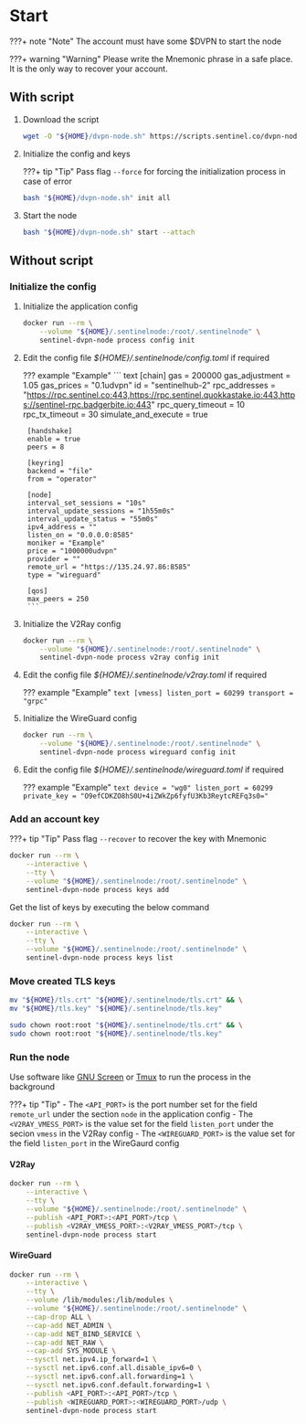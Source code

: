 # Start

???+ note "Note"
    The account must have some $DVPN to start the node

???+ warning "Warning"
    Please write the Mnemonic phrase in a safe place. It is the only way to recover your account.

## With script

1. Download the script

    ``` sh
    wget -O "${HOME}/dvpn-node.sh" https://scripts.sentinel.co/dvpn-node.sh
    ```

2. Initialize the config and keys

    ???+ tip "Tip"
        Pass flag `--force` for forcing the initialization process in case of error

    ``` sh
    bash "${HOME}/dvpn-node.sh" init all
    ```

3. Start the node

    ``` sh
    bash "${HOME}/dvpn-node.sh" start --attach
    ```

## Without script

### Initialize the config

1. Initialize the application config

    ``` sh
    docker run --rm \
        --volume "${HOME}/.sentinelnode:/root/.sentinelnode" \
        sentinel-dvpn-node process config init
    ```

2. Edit the config file _${HOME}/.sentinelnode/config.toml_ if required

    ??? example "Example"
        ``` text
        [chain]
        gas = 200000
        gas_adjustment = 1.05
        gas_prices = "0.1udvpn"
        id = "sentinelhub-2"
        rpc_addresses = "https://rpc.sentinel.co:443,https://rpc.sentinel.quokkastake.io:443,https://sentinel-rpc.badgerbite.io:443"
        rpc_query_timeout = 10
        rpc_tx_timeout = 30
        simulate_and_execute = true

        [handshake]
        enable = true
        peers = 8

        [keyring]
        backend = "file"
        from = "operator"

        [node]
        interval_set_sessions = "10s"
        interval_update_sessions = "1h55m0s"
        interval_update_status = "55m0s"
        ipv4_address = ""
        listen_on = "0.0.0.0:8585"
        moniker = "Example"
        price = "1000000udvpn"
        provider = ""
        remote_url = "https://135.24.97.86:8585"
        type = "wireguard"

        [qos]
        max_peers = 250
        ```

3. Initialize the V2Ray config

    ``` sh
    docker run --rm \
        --volume "${HOME}/.sentinelnode:/root/.sentinelnode" \
        sentinel-dvpn-node process v2ray config init
    ```

4. Edit the config file _${HOME}/.sentinelnode/v2ray.toml_ if required

    ??? example "Example"
        ``` text
        [vmess]
        listen_port = 60299
        transport = "grpc"
        ```

5. Initialize the WireGuard config

    ``` sh
    docker run --rm \
        --volume "${HOME}/.sentinelnode:/root/.sentinelnode" \
        sentinel-dvpn-node process wireguard config init
    ```

6. Edit the config file _${HOME}/.sentinelnode/wireguard.toml_ if required

    ??? example "Example"
        ``` text
        device = "wg0"
        listen_port = 60299
        private_key = "O9efCDKZO8hS0U+4iZWkZp6fyfU3Kb3ReytcREFq3s0="
        ```

### Add an account key

???+ tip "Tip"
    Pass flag `--recover` to recover the key with Mnemonic

``` sh
docker run --rm \
    --interactive \
    --tty \
    --volume "${HOME}/.sentinelnode:/root/.sentinelnode" \
    sentinel-dvpn-node process keys add
```

Get the list of keys by executing the below command

``` sh
docker run --rm \
    --interactive \
    --tty \
    --volume "${HOME}/.sentinelnode:/root/.sentinelnode" \
    sentinel-dvpn-node process keys list
```

### Move created TLS keys

``` sh
mv "${HOME}/tls.crt" "${HOME}/.sentinelnode/tls.crt" && \
mv "${HOME}/tls.key" "${HOME}/.sentinelnode/tls.key"

sudo chown root:root "${HOME}/.sentinelnode/tls.crt" && \
sudo chown root:root "${HOME}/.sentinelnode/tls.key"
```

### Run the node

Use software like [GNU Screen](https://www.gnu.org/software/screen "GNU Screen")
or [Tmux](https://github.com/tmux/tmux/wiki "Tmux") to run the process in the background

???+ tip "Tip"
    - The `<API_PORT>` is the port number set for the field `remote_url` under the section `node` in the application config
    - The `<V2RAY_VMESS_PORT>` is the value set for the field `listen_port` under the secion `vmess` in the V2Ray config
    - The `<WIREGUARD_PORT>` is the value set for the field `listen_port` in the WireGaurd config

#### V2Ray

``` sh
docker run --rm \
    --interactive \
    --tty \
    --volume "${HOME}/.sentinelnode:/root/.sentinelnode" \
    --publish <API_PORT>:<API_PORT>/tcp \
    --publish <V2RAY_VMESS_PORT>:<V2RAY_VMESS_PORT>/tcp \
    sentinel-dvpn-node process start
```

#### WireGuard

``` sh
docker run --rm \
    --interactive \
    --tty \
    --volume /lib/modules:/lib/modules \
    --volume "${HOME}/.sentinelnode:/root/.sentinelnode" \
    --cap-drop ALL \
    --cap-add NET_ADMIN \
    --cap-add NET_BIND_SERVICE \
    --cap-add NET_RAW \
    --cap-add SYS_MODULE \
    --sysctl net.ipv4.ip_forward=1 \
    --sysctl net.ipv6.conf.all.disable_ipv6=0 \
    --sysctl net.ipv6.conf.all.forwarding=1 \
    --sysctl net.ipv6.conf.default.forwarding=1 \
    --publish <API_PORT>:<API_PORT>/tcp \
    --publish <WIREGUARD_PORT>:<WIREGUARD_PORT>/udp \
    sentinel-dvpn-node process start
```
